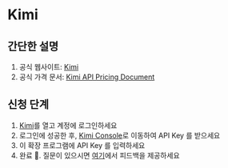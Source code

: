 # Kimi

## 간단한 설명

1. 공식 웹사이트: [Kimi](https://platform.moonshot.cn/)
2. 공식 가격 문서: [Kimi API Pricing Document](https://platform.moonshot.cn/docs/pricing/chat#%E8%AE%A1%E8%B4%B9%E5%9F%BA%E6%9C%AC%E6%A6%82%E5%BF%B5)

## 신청 단계

1. [Kimi](https://platform.moonshot.cn/console/api-keys)를 열고 계정에 로그인하세요
2. 로그인에 성공한 후, [Kimi Console](https://platform.moonshot.cn/console/api-keys)로 이동하여 API Key 를 받으세요
3. 이 확장 프로그램에 API Key 를 입력하세요
4. 완료 🎉. 질문이 있으시면 [여기](https://github.com/immersive-translate/immersive-translate/issues/137)에서 피드백을 제공하세요